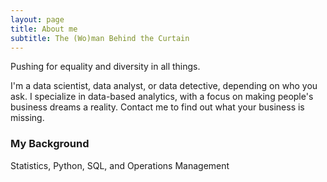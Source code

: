 ```yaml
---
layout: page
title: About me
subtitle: The (Wo)man Behind the Curtain
---
```


Pushing for equality and diversity in all things.

I'm a data scientist, data analyst, or data detective, depending on who you ask.
I specialize in data-based analytics, with a focus on making people's business dreams a reality.
Contact me to find out what your business is missing.


### My Background
Statistics, Python, SQL, and Operations Management
